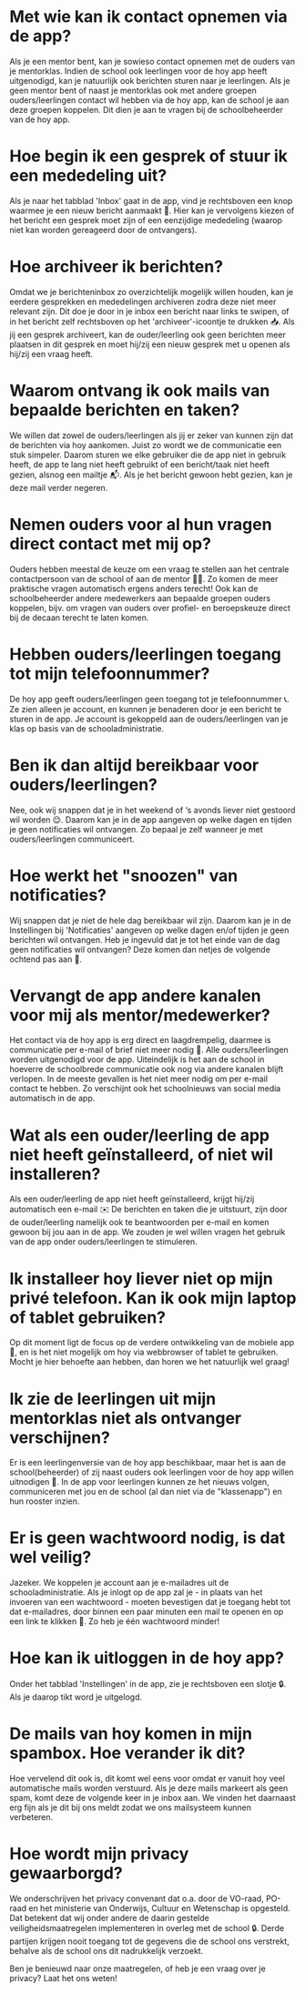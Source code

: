 # Met wie kan ik contact opnemen via de app?
Als je een mentor bent, kan je sowieso contact opnemen met de ouders van je mentorklas. Indien de school ook leerlingen voor de hoy app heeft uitgenodigd, kan je natuurlijk ook berichten sturen naar je leerlingen. Als je geen mentor bent of naast je mentorklas ook met andere groepen ouders/leerlingen contact wil hebben via de hoy app, kan de school je aan deze groepen koppelen. Dit dien je aan te vragen bij de schoolbeheerder van de hoy app.

# Hoe begin ik een gesprek of stuur ik een mededeling uit?
Als je naar het tabblad 'Inbox' gaat in de app, vind je rechtsboven een knop waarmee je een nieuw bericht aanmaakt 💬. Hier kan je vervolgens kiezen of het bericht een gesprek moet zijn of een eenzijdige mededeling (waarop niet kan worden gereageerd door de ontvangers).

# Hoe archiveer ik berichten?
Omdat we je berichteninbox zo overzichtelijk mogelijk willen houden, kan je eerdere gesprekken en mededelingen archiveren zodra deze niet meer relevant zijn. Dit doe je door in je inbox een bericht naar links te swipen, of in het bericht zelf rechtsboven op het 'archiveer'-icoontje te drukken 📥. Als jij een gesprek archiveert, kan de ouder/leerling ook geen berichten meer plaatsen in dit gesprek en moet hij/zij een nieuw gesprek met u openen als hij/zij een vraag heeft.

# Waarom ontvang ik ook mails van bepaalde berichten en taken?
We willen dat zowel de ouders/leerlingen als jij er zeker van kunnen zijn dat de berichten via hoy aankomen. Juist zo wordt we de communicatie een stuk simpeler. Daarom sturen we elke gebruiker die de app niet in gebruik heeft, de app te lang niet heeft gebruikt of een bericht/taak niet heeft gezien, alsnog een mailtje 📬. Als je het bericht gewoon hebt gezien, kan je deze mail verder negeren.

# Nemen ouders voor al hun vragen direct contact met mij op?
Ouders hebben meestal de keuze om een vraag te stellen aan het centrale contactpersoon van de school of aan de mentor 🙋‍♀️. Zo komen de meer praktische vragen automatisch ergens anders terecht! Ook kan de schoolbeheerder andere medewerkers aan bepaalde groepen ouders koppelen, bijv. om vragen van ouders over profiel- en beroepskeuze direct bij de decaan terecht te laten komen.

# Hebben ouders/leerlingen toegang tot mijn telefoonnummer?
De hoy app geeft ouders/leerlingen geen toegang tot je telefoonnummer 📞. Ze zien alleen je account, en kunnen je benaderen door je een bericht te sturen in de app. Je account is gekoppeld aan de ouders/leerlingen van je klas op basis van de schooladministratie.

# Ben ik dan altijd bereikbaar voor ouders/leerlingen?
Nee, ook wij snappen dat je in het weekend of ‘s avonds liever niet gestoord wil worden 😌. Daarom kan je in de app aangeven op welke dagen en tijden je geen notificaties wil ontvangen. Zo bepaal je zelf wanneer je met ouders/leerlingen communiceert.

# Hoe werkt het "snoozen" van notificaties?
Wij snappen dat je niet de hele dag bereikbaar wil zijn. Daarom kan je in de Instellingen bij 'Notificaties' aangeven op welke dagen en/of tijden je geen berichten wil ontvangen. Heb je ingevuld dat je tot het einde van de dag geen notificaties wil ontvangen? Deze komen dan netjes de volgende ochtend pas aan 📲.

# Vervangt de app andere kanalen voor mij als mentor/medewerker?
Het contact via de hoy app is erg direct en laagdrempelig, daarmee is communicatie per e-mail of brief niet meer nodig 🧐. Alle ouders/leerlingen worden uitgenodigd voor de app. Uiteindelijk is het aan de school in hoeverre de schoolbrede communicatie ook nog via andere kanalen blijft verlopen. In de meeste gevallen is het niet meer nodig om per e-mail contact te hebben. Zo verschijnt ook het schoolnieuws van social media automatisch in de app.

# Wat als een ouder/leerling de app niet heeft geïnstalleerd, of niet wil installeren?
Als een ouder/leerling de app niet heeft geïnstalleerd, krijgt hij/zij automatisch een e-mail ✉️ De berichten en taken die je uitstuurt, zijn door de ouder/leerling namelijk ook te beantwoorden per e-mail en komen gewoon bij jou aan in de app. We zouden je wel willen vragen het gebruik van de app onder ouders/leerlingen te stimuleren.

# Ik installeer hoy liever niet op mijn privé telefoon. Kan ik ook mijn laptop of tablet gebruiken?
Op dit moment ligt de focus op de verdere ontwikkeling van de mobiele app 📱, en is het niet mogelijk om hoy via webbrowser of tablet te gebruiken. Mocht je hier behoefte aan hebben, dan horen we het natuurlijk wel graag!

# Ik zie de leerlingen uit mijn mentorklas niet als ontvanger verschijnen?
Er is een leerlingenversie van de hoy app beschikbaar, maar het is aan de school(beheerder) of zij naast ouders ook leerlingen voor de hoy app willen uitnodigen 👧. In de app voor leerlingen kunnen ze het nieuws volgen, communiceren met jou en de school (al dan niet via de "klassenapp") en hun rooster inzien.

# Er is geen wachtwoord nodig, is dat wel veilig?
Jazeker. We koppelen je account aan je e-mailadres uit de schooladministratie. Als je inlogt op de app zal je - in plaats van het invoeren van een wachtwoord - moeten bevestigen dat je toegang hebt tot dat e-mailadres, door binnen een paar minuten een mail te openen en op een link te klikken 🔗. Zo heb je één wachtwoord minder!

# Hoe kan ik uitloggen in de hoy app?
Onder het tabblad 'Instellingen' in de app, zie je rechtsboven een slotje 🔒. Als je daarop tikt word je uitgelogd.

# De mails van hoy komen in mijn spambox. Hoe verander ik dit?
Hoe vervelend dit ook is, dit komt wel eens voor omdat er vanuit hoy veel automatische mails worden verstuurd. Als je deze mails markeert als geen spam, komt deze de volgende keer in je inbox aan. We vinden het daarnaast erg fijn als je dit bij ons meldt zodat we ons mailsysteem kunnen verbeteren.

# Hoe wordt mijn privacy gewaarborgd?
We onderschrijven het privacy convenant dat o.a. door de VO-raad, PO-raad en het ministerie van Onderwijs, Cultuur en Wetenschap is opgesteld. Dat betekent dat wij onder andere de daarin gestelde veiligheidsmaatregelen implementeren in overleg met de school 🔒. Derde partijen krijgen nooit toegang tot de gegevens die de school ons verstrekt, behalve als de school ons dit nadrukkelijk verzoekt.

Ben je benieuwd naar onze maatregelen, of heb je een vraag over je privacy? Laat het ons weten!
